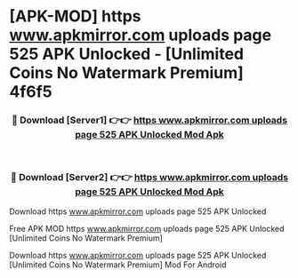 # [APK-MOD] https   www.apkmirror.com uploads page 525 APK Unlocked - [Unlimited Coins No Watermark Premium] 4f6f5



<div align="center">
<h3>🔴 Download [Server1] 👉👉 <a href="https://momento.my/?title=https___www.apkmirror.com_uploads_page_525_APK_Unlocked">https   www.apkmirror.com uploads page 525 APK Unlocked Mod Apk</a></h3><br>

<h3>🔴 Download [Server2] 👉👉 <a href="https://momento.my/?title=https___www.apkmirror.com_uploads_page_525_APK_Unlocked">https   www.apkmirror.com uploads page 525 APK Unlocked Mod Apk</a></h3>
</div>



Download https   www.apkmirror.com uploads page 525 APK Unlocked 

Free APK MOD https   www.apkmirror.com uploads page 525 APK Unlocked [Unlimited Coins No Watermark Premium]

Download https   www.apkmirror.com uploads page 525 APK Unlocked [Unlimited Coins No Watermark Premium] Mod For Android
